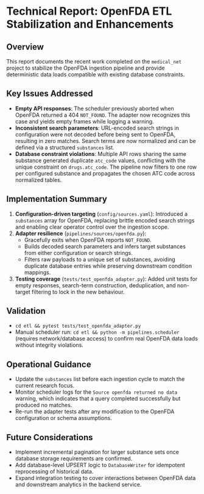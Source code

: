 # Technical Report: OpenFDA ETL Stabilization and Enhancements

## Overview
This report documents the recent work completed on the `medical_net` project to stabilize the OpenFDA ingestion pipeline and provide deterministic data loads compatible with existing database constraints.

## Key Issues Addressed
- **Empty API responses**: The scheduler previously aborted when OpenFDA returned a 404 `NOT_FOUND`. The adapter now recognizes this case and yields empty frames while logging a warning.
- **Inconsistent search parameters**: URL-encoded search strings in configuration were not decoded before being sent to OpenFDA, resulting in zero matches. Search terms are now normalized and can be defined via a structured `substances` list.
- **Database constraint violations**: Multiple API rows sharing the same substance generated duplicate `atc_code` values, conflicting with the unique constraint on `drugs.atc_code`. The pipeline now filters to one row per configured substance and propagates the chosen ATC code across normalized tables.

## Implementation Summary
1. **Configuration-driven targeting** (`config/sources.yaml`): Introduced a `substances` array for OpenFDA, replacing brittle encoded search strings and enabling clear operator control over the ingestion scope.
2. **Adapter resilience** (`pipelines/sources/openfda.py`):
   - Gracefully exits when OpenFDA reports `NOT_FOUND`.
   - Builds decoded search parameters and infers target substances from either configuration or search strings.
   - Filters raw payloads to a unique set of substances, avoiding duplicate database entries while preserving downstream condition mappings.
3. **Testing coverage** (`tests/test_openfda_adapter.py`): Added unit tests for empty responses, search-term construction, deduplication, and non-target filtering to lock in the new behaviour.

## Validation
- `cd etl && pytest tests/test_openfda_adapter.py`
- Manual scheduler run: `cd etl && python -m pipelines.scheduler` (requires network/database access) to confirm real OpenFDA data loads without integrity violations.

## Operational Guidance
- Update the `substances` list before each ingestion cycle to match the current research focus.
- Monitor scheduler logs for the `Source openfda returned no data` warning, which indicates that a query completed successfully but produced no matches.
- Re-run the adapter tests after any modification to the OpenFDA configuration or schema assumptions.

## Future Considerations
- Implement incremental pagination for larger substance sets once database storage requirements are confirmed.
- Add database-level UPSERT logic to `DatabaseWriter` for idempotent reprocessing of historical data.
- Expand integration testing to cover interactions between OpenFDA data and downstream analytics in the backend service.
